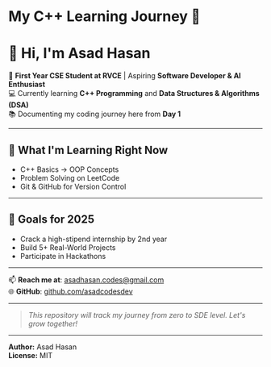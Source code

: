 # My C++ Learning Journey 🚀
# 👋 Hi, I'm Asad Hasan

🚀 **First Year CSE Student at RVCE** | Aspiring **Software Developer & AI Enthusiast**  
💻 Currently learning **C++ Programming** and **Data Structures & Algorithms (DSA)**  
📚 Documenting my coding journey here from **Day 1**  

---

## 📌 What I'm Learning Right Now
- C++ Basics → OOP Concepts
- Problem Solving on LeetCode
- Git & GitHub for Version Control

---

## 🎯 Goals for 2025
- Crack a high-stipend internship by 2nd year
- Build 5+ Real-World Projects
- Participate in Hackathons

---

📫 **Reach me at**: [asadhasan.codes@gmail.com](mailto:asadchasan.codes@gmail.com)  
🌐 **GitHub**: [github.com/asadcodesdev](https://github.com/asadcodesdev)  

---

> _This repository will track my journey from zero to SDE level. Let's grow together!_

---

**Author:** Asad Hasan  
**License:** MIT
